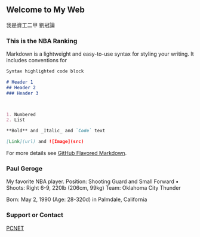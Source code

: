 ﻿## Welcome to My Web

我是資工二甲 劉冠論
### This is the NBA Ranking

Markdown is a lightweight and easy-to-use syntax for styling your writing. It includes conventions for

```markdown
Syntax highlighted code block

# Header 1
## Header 2
### Header 3



1. Numbered
2. List

**Bold** and _Italic_ and `Code` text

[Link](url) and ![Image](src)
```

For more details see [GitHub Flavored Markdown](https://guides.github.com/features/mastering-markdown/).

### Paul Geroge

My favorite NBA player.
Position: Shooting Guard and Small Forward ▪ Shoots: Right
6-9, 220lb (206cm, 99kg)
Team: Oklahoma City Thunder

Born: May 2, 1990 (Age: 28-320d) in Palmdale, California


### Support or Contact

<a href="https://tw.global.nba.com/standings/">PCNET</a>
